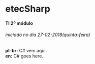 #	etecSharp
####	TI 2º módulo
######	iniciado no dia 27-02-2018(quinta-feira)

__pt-br:__	C# vem aqui.  
__en:__		C# goes here.
